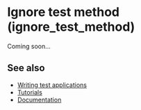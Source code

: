# Ignore test method (ignore_test_method)

Coming soon...

## See also

* [Writing test applications](/docs/documentation/guides/Overview/Tutorials/writing_applicaion_test)
* [Tutorials](/docs/documentation/guides/Overview/Tutorials)
* [Documentation](/docs/documentation)
